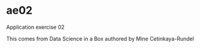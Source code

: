 # ae02
 Application exercise 02

 This comes from Data Science in a Box authored by Mine Cetinkaya-Rundel
